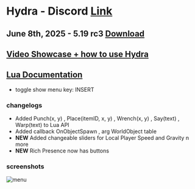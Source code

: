 # Hydra - Discord [Link](https://discord.gg/myECsZU4Nk)
## June 8th, 2025 - 5.19 rc3 [Download](https://link-center.net/1345687/hydra-growtopia-514-mod)
## [Video Showcase + how to use Hydra](https://www.youtube.com/watch?v=ipZhX6Zf6Qg)
## [Lua Documentation](https://fshn06s-organization.gitbook.io/hydra-lua-api/)
- toggle show menu key: INSERT
### changelogs
- Added Punch(x, y) , Place(itemID, x, y) , Wrench(x, y) , Say(text) , Warp(text) to Lua API
- Added callback OnObjectSpawn , arg WorldObject table
- **NEW** Added changeable sliders for Local Player Speed and Gravity n more
- **NEW** Rich Presence now has buttons

### screenshots
![menu](https://media.discordapp.net/attachments/1204213549300191252/1375212611188297778/image.png?ex=68381e4c&is=6836cccc&hm=22e7f73241028b5550355edabbf8bd32b1bd4f0e637c0c87d917e6be21642c88&=&format=webp&quality=lossless&width=1433&height=833)
